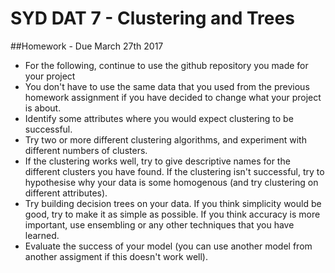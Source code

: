 # SYD DAT 7 - Clustering and Trees

##Homework - Due March 27th 2017

* For the following, continue to use the github repository you made for your project
* You don't have to use the same data that you used from the previous homework assignment if
  you have decided to change what your project is about.
* Identify some attributes where you would expect clustering to be successful.
* Try two or more different clustering algorithms, and experiment with
  different numbers of clusters.
* If the clustering works well, try to give descriptive names for the
  different clusters you have found. If the clustering isn't
  successful, try to hypothesise why your data is some homogenous (and
  try clustering on different attributes).
* Try building decision trees on your data. If you think simplicity
  would be good, try to make it as simple as possible. If you think
  accuracy is more important, use ensembling or any other techniques
  that you have learned.
* Evaluate the success of your model (you can use another model from another
  assigment if this doesn't work well).


